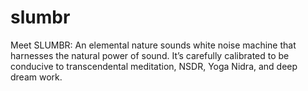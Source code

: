 # slumbr
Meet SLUMBR: An elemental nature sounds white noise machine that harnesses the natural power of sound. It’s carefully calibrated to be conducive to transcendental meditation, NSDR, Yoga Nidra, and deep dream work.
